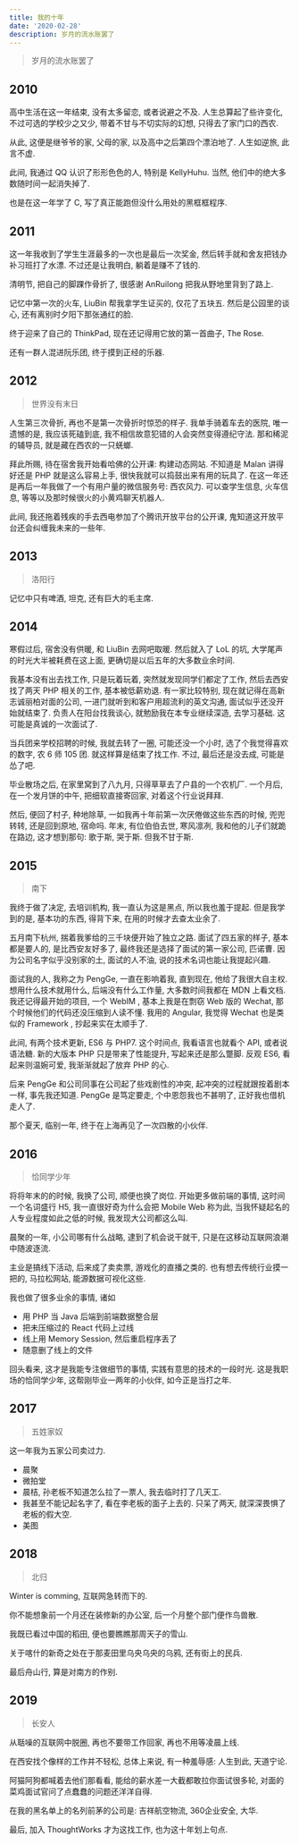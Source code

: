 ```yaml
---
title: 我的十年
date: '2020-02-28'
description: 岁月的流水账罢了
---
```


> 岁月的流水账罢了

## 2010

高中生活在这一年结束, 没有太多留恋, 或者说避之不及. 人生总算起了些许变化, 不过可选的学校少之又少, 带着不甘与不切实际的幻想, 只得去了家门口的西农.

从此, 这便是继爷爷的家, 父母的家, 以及高中之后第四个漂泊地了. 人生如逆旅, 此言不虚.

此间, 我通过 QQ 认识了形形色色的人, 特别是 KellyHuhu. 当然, 他们中的绝大多数随时间一起消失掉了.

也是在这一年学了 C, 写了真正能跑但没什么用处的黑框框程序.

## 2011

这一年我收到了学生生涯最多的一次也是最后一次奖金, 然后转手就和舍友把钱办补习班打了水漂. 不过还是让我明白, 躺着是赚不了钱的.

清明节, 把自己的脚踝作骨折了, 很感谢 AnRuilong 把我从野地里背到了路上.

记忆中第一次的火车, LiuBin 帮我拿学生证买的, 仅花了五块五. 然后是公园里的谈心, 还有离别时夕阳下那张通红的脸.

终于迎来了自己的 ThinkPad, 现在还记得用它放的第一首曲子, The Rose.

还有一群人混进阮乐团, 终于摸到正经的乐器.

## 2012

> 世界没有末日

人生第三次骨折, 再也不是第一次骨折时惊恐的样子. 
我单手骑着车去的医院, 唯一遗憾的是, 我应该死磕到底, 我不相信故意犯错的人会突然变得遵纪守法. 
那和稀泥的辅导员, 就是藏在西农的一只蜣螂.

拜此所赐, 待在宿舍我开始看哈佛的公开课: 构建动态网站. 不知道是 Malan 讲得好还是 PHP 就是这么容易上手, 很快我就可以捣鼓出来有用的玩具了. 
在这一年还是再后一年我做了一个有用户量的微信服务号: 西农风力. 可以查学生信息, 火车信息, 等等以及那时候很火的小黄鸡聊天机器人.

此间, 我还拖着残疾的手去西电参加了个腾讯开放平台的公开课, 鬼知道这开放平台还会纠缠我未来的一些年.

## 2013

> 洛阳行

记忆中只有啤酒, 坦克, 还有巨大的毛主席.

## 2014

寒假过后, 宿舍没有供暖, 和 LiuBin 去网吧取暖. 然后就入了 LoL 的坑, 大学尾声的时光大半被耗费在这上面, 更确切是以后五年的大多数业余时间.

我基本没有出去找工作, 只是玩着玩着, 突然就发现同学们都定了工作, 然后去西安找了两天 PHP 相关的工作, 基本被低薪劝退. 有一家比较特别, 现在就记得在高新志诚丽柏对面的公司, 一进门就听到和客户用超流利的英文沟通, 面试似乎还没开始就结束了. 负责人在阳台找我谈心, 就勉励我在本专业继续深造, 去学习基础. 这可能是真诚的一次面试了.

当兵团来学校招聘的时候, 我就去转了一圈, 可能还没一个小时, 选了个我觉得喜欢的数字, 农 6 师 105 团. 就这样算是结束了找工作. 不过, 最后还是没去成, 可能是怂了吧.

毕业散场之后, 在家里窝到了八九月, 只得草草去了户县的一个农机厂. 一个月后, 在一个发月饼的中午, 把细软直接寄回家, 对着这个行业说拜拜.

然后, 便回了村子, 种地除草, 一如我再十年前第一次厌倦做这些东西的时候, 兜兜转转, 还是回到原地, 宿命吗. 年末, 有位伯伯去世, 寒风凛冽, 我和他的儿子们就跪在路边, 这才想到那句: 歌于斯, 哭于斯. 但我不甘于斯.

## 2015

> 南下

我终于做了决定, 去培训机构, 我一直认为这是黑点, 所以我也羞于提起. 但是我学到的是, 基本功的东西, 得背下来, 在用的时候才去查太业余了.

五月南下杭州, 揣着我爹给的三千块便开始了独立之路. 面试了四五家的样子, 基本都是要人的, 是比西安友好多了, 最终我还是选择了面试的第一家公司, 匹诺曹. 因为公司名字似乎没别家的土, 面试的人不油, 说的技术名词也能让我提起兴趣.

面试我的人, 我称之为 PengGe, 一直在影响着我, 直到现在, 他给了我很大自主权. 想用什么技术就用什么, 后端没有什么工作量, 大多数时间我都在 MDN 上看文档. 我还记得最开始的项目, 一个 WebIM , 基本上我是在剽窃 Web 版的 Wechat, 那个时候他们的代码还没压缩到人读不懂. 我用的 Angular, 我觉得 Wechat 也是类似的 Framework , 抄起来实在太顺手了.

此间, 有两个技术更新, ES6 与 PHP7. 这个时间点, 我看语言也就看个 API, 或者说语法糖. 新的大版本 PHP 只是带来了性能提升, 写起来还是那么蹩脚. 反观 ES6, 看起来则温婉可爱, 我渐渐就起了放弃 PHP 的心.

后来 PengGe 和公司同事在公司起了些戏剧性的冲突, 起冲突的过程就跟按着剧本一样, 事先我还知道. PengGe 是笃定要走, 个中恩怨我也不甚明了, 正好我也借机走人了.

那个夏天, 临别一年, 终于在上海再见了一次四散的小伙伴.

## 2016

> 恰同学少年

将将年末的的时候, 我换了公司, 顺便也换了岗位. 开始更多做前端的事情, 这时间一个名词盛行 H5, 我一直很好奇为什么会把 Mobile Web 称为此, 当我怀疑起名的人专业程度如此之低的时候, 我发现大公司都这么叫.

晨聚的一年, 小公司哪有什么战略, 逮到了机会说干就干, 只是在这移动互联网浪潮中随波逐流.

主业是搞线下活动, 后来成了卖卖票, 游戏化的直播之类的. 
也有想去传统行业摸一把的, 马拉松网站, 能源数据可视化这些.

我也做了很多业余的事情, 诸如
- 用 PHP 当 Java 后端到前端数据整合层
- 把未压缩过的 React 代码上过线
- 线上用 Memory Session, 然后重启程序丢了
- 随意删了线上的文件

回头看来, 这才是我能专注做细节的事情, 实践有意思的技术的一段时光. 这是我职场的恰同学少年, 这帮刚毕业一两年的小伙伴, 如今正是当打之年.

## 2017

> 五姓家奴

这一年我为五家公司卖过力.

- 晨聚
- 微拍堂
- 晨桔, 孙老板不知道怎么拉了一票人, 我去临时打了几天工.
- 我甚至不能记起名字了, 看在李老板的面子上去的. 只呆了两天, 就深深畏惧了老板的假大空.
- 美图

## 2018

> 北归

Winter is comming, 互联网急转而下的.

你不能想象前一个月还在装修新的办公室, 后一个月整个部门便作鸟兽散.

我既已看过中国的稻田, 便也要瞧瞧那周天子的雪山.

关于喀什的新奇之处在于那麦田里乌央乌央的乌鸦, 还有街上的民兵.

最后舟山行, 算是对南方的作别.

## 2019

> 长安人

从聒噪的互联网中脱圈, 再也不要带工作回家, 再也不用等凌晨上线.

在西安找个像样的工作并不轻松, 总体上来说, 有一种羞辱感: 人生到此, 天道宁论.

阿猫阿狗都喊着去他们那看看, 能给的薪水差一大截都敢拉你面试很多轮, 对面的菜鸡面试官问了点蠢蠢的问题还洋洋自得.

在我的黑名单上的名列前茅的公司是: 吉祥航空物流, 360企业安全, 大华.

最后, 加入 ThoughtWorks 才为这找工作, 也为这十年划上句点.
